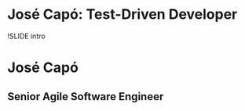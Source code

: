 # Jos&eacute; Cap&oacute;: Test-Driven Developer

!SLIDE intro

# Jos&eacute; Cap&oacute;
## Senior Agile Software Engineer
